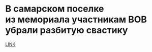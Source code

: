 # В самарском поселке из мемориала участникам ВОВ убрали разбитую свастику



[LINK](https://varlamov.ru/3693473.html)